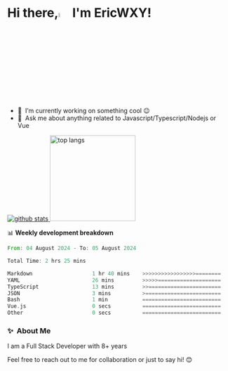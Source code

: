 # Hi there,<a href="https://ericwxy.github.io/"><img src="https://media.giphy.com/media/hvRJCLFzcasrR4ia7z/giphy.gif" width="5%"></a>  I'm EricWXY! 

- 🔭 &nbsp;I’m currently working on something cool :wink:
- 💬 &nbsp;Ask me about anything related to Javascript/Typescript/Nodejs or Vue


<a href="https://github.com/EricWXY"><img src="https://github-readme-stats.vercel.app/api?username=EricWXY" alt="github stats"> <img src="https://github-readme-stats.vercel.app/api/top-langs/?username=ericwxy&hide_border=true" alt="top langs" style="height:195px;"></a>


📊 **Weekly development breakdown**

<!--START_SECTION:waka-->

```rust
From: 04 August 2024 - To: 05 August 2024

Total Time: 2 hrs 25 mins

Markdown                   1 hr 40 mins    >>>>>>>>>>>>>>>>>========   68.83 %
YAML                       26 mins         >>>>>====================   18.16 %
TypeScript                 13 mins         >>=======================   09.01 %
JSON                       3 mins          >========================   02.15 %
Bash                       1 min           =========================   01.30 %
Vue.js                     0 secs          =========================   00.22 %
Other                      0 secs          =========================   00.11 %
```

<!--END_SECTION:waka-->


### ✨&nbsp; About Me

I am a Full Stack Developer with 8+ years

Feel free to reach out to me for collaboration or just to say hi! 😊

